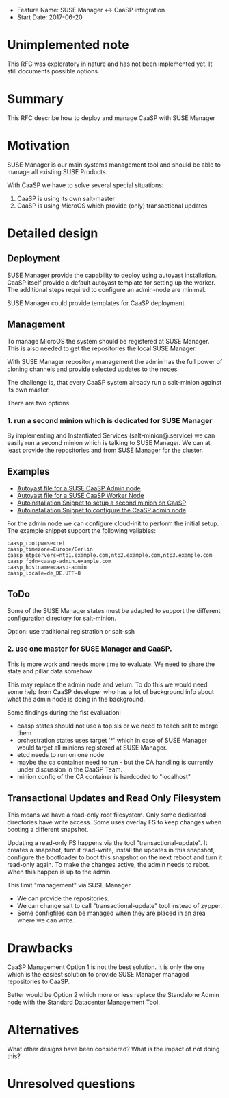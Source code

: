 - Feature Name: SUSE Manager <-> CaaSP integration
- Start Date: 2017-06-20

# Unimplemented note

This RFC was exploratory in nature and has not been implemented yet. It still documents possible options.

# Summary
[summary]: #summary

This RFC describe how to deploy and manage CaaSP with SUSE Manager

# Motivation
[motivation]: #motivation

SUSE Manager is our main systems management tool and should be able to manage
all existing SUSE Products.

With CaaSP we have to solve several special situations:

1. CaaSP is using its own salt-master
2. CaaSP is using MicroOS which provide (only) transactional updates

# Detailed design
[design]: #detailed-design

## Deployment

SUSE Manager provide the capability to deploy using autoyast installation.
CaaSP itself provide a default autoyast template for setting up the worker.
The additional steps required to configure an admin-node are minimal.

SUSE Manager could provide templates for CaaSP deployment.

## Management

To manage MicroOS the system should be registered at SUSE Manager.
This is also needed to get the repositories the local SUSE Manager.

With SUSE Manager repository management the admin has the full power of
cloning channels and provide selected updates to the nodes.

The challenge is, that every CaaSP system already run a salt-minion against
its own master.

There are two options:

### 1. run a second minion which is dedicated for SUSE Manager

By implementing and Instantiated Services (salt-minion@.service) we can
easily run a second minion which is talking to SUSE Manager. We can at least
provide the repositories and from SUSE Manager for the cluster.

Examples
--------

* [Autoyast file for a SUSE CaaSP Admin node](attachments/IntegrateCaaSP/caasp-admin-node.xml)
* [Autoyast file for a SUSE CaaSP Worker Node](attachments/IntegrateCaaSP/caasp-worker-node.xml)
* [Autoinstallation Snippet to setup a second minion on CaaSP](attachments/IntegrateCaaSP/CaaSP-second-minion.snippet)
* [Autoinstallation Snippet to configure the CaaSP admin node](attachments/IntegrateCaaSP/CaaSP-admin-cloud-init.snippet)

For the admin node we can configure cloud-init to perform the initial setup. The example snippet support the following valiables:

```
caasp_rootpw=secret
caasp_timezone=Europe/Berlin
caasp_ntpservers=ntp1.example.com,ntp2.example.com,ntp3.example.com
caasp_fqdn=caasp-admin.example.com
caasp_hostname=caasp-admin
caasp_locale=de_DE.UTF-8
```

ToDo
----

Some of the SUSE Manager states must be adapted to support the different configuration directory
for salt-minion.

Option: use traditional registration or salt-ssh


### 2. use one master for SUSE Manager and CaaSP.

This is more work and needs more time to evaluate.
We need to share the state and pillar data somehow.

This may replace the admin node and velum.
To do this we would need some help from CaaSP developer who has a lot of background info about
what the admin node is doing in the background.

Some findings during the fist evaluation:

* caasp states should not use a top.sls or we need to teach salt to merge them
* orchestration states uses target '*' which in case of SUSE Manager would target all minions registered at SUSE Manager.
* etcd needs to run on one node
* maybe the ca container need to run - but the CA handling is currently under discussion in the CaaSP Team.
* minion config of the CA container is hardcoded to "localhost"


## Transactional Updates and Read Only Filesystem

This means we have a read-only root filesystem. Only some dedicated directories
have write access. Some uses overlay FS to keep changes when booting a different
snapshot.

Updating a read-only FS happens via the tool "transactional-update". It creates
a snapshot, turn it read-write, install the updates in this snapshot, configure
the bootloader to boot this snapshot on the next reboot and turn it read-only again.
To make the changes active, the admin needs to rebot. When this happen is up to the admin.

This limit "management" via SUSE Manager.

* We can provide the repositories.
* We can change salt to call "transactional-update" tool instead of zypper.
* Some configfiles can be managed when they are placed in an area where we can write.



# Drawbacks
[drawbacks]: #drawbacks

CaaSP Management Option 1 is not the best solution. It is only the one which is the easiest
solution to provide SUSE Manager managed repositories to CaaSP.

Better would be Option 2 which more or less replace the Standalone Admin node with
the Standard Datacenter Management Tool.


# Alternatives
[alternatives]: #alternatives

What other designs have been considered? What is the impact of not doing this?

# Unresolved questions
[unresolved]: #unresolved-questions
